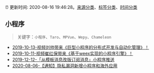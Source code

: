 :alarm_clock: 更新时间: 2020-08-16 19:46:28。[来源分类](../README.md)、[标签分类](../TAGS.md)、[时间分类](../TIMELINE.md)

## 小程序


> 关键字：`小程序`、`Taro`、`MPVue`、`Wepy`、`Chameleon`



- [2019-10-13-视频刘帅带来《巨型小程序的分布式开发与自动化管理》！](https://www.ershicimi.com/p/87eba2f1f542935fbe26bfe7c5de69d5) 
- [2019-10-11-视频崔红保带来《基于weex实现的小程序引擎》！](https://www.ershicimi.com/p/c26e28939407871c257a92873da7c97b) 
- [2019-12-12-「从模板消息改版订阅消息」小程序推送](https://juejin.im/post/5df03c3551882512243f9292) 
- [2020-08-06-【通知】隐私漏洞新增小程序和海外应用](https://sec.thief.one/article_content?a_id=8ee110c6b8af8aac03210ebf4624e971) 